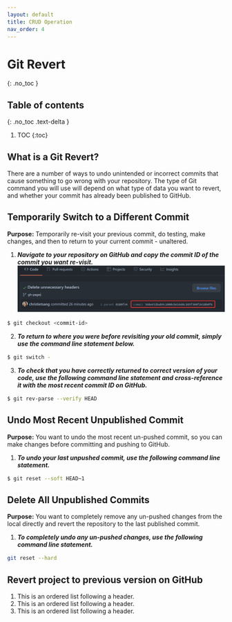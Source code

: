 ```yaml
---
layout: default
title: CRUD Operation
nav_order: 4
---
```


# Git Revert

{: .no_toc }

## Table of contents

{: .no_toc .text-delta }

1. TOC {:toc}

## What is a Git Revert?

There are a number of ways to undo unintended or incorrect commits that cause something to go wrong
with your repository. The type of Git command you will use will depend on what type of data you want
to revert, and whether your commit has already been published to GitHub.

## Temporarily Switch to a Different Commit

**Purpose:** Temporarily re-visit your previous commit, do testing, make changes, and then to return
to your current commit - unaltered.

1. ***Navigate to your repository on GitHub and copy the commit ID of the commit you want
   re-visit.***
![revert1.png](revert1.png)
```bash
$ git checkout <commit-id>
```





2. ***To return to where you were before revisiting your old commit, simply use the command line
   statement below.***

```bash
$ git switch -
```

3. ***To check that you have correctly returned to correct version of your code, use the following
   command line statement and cross-reference it with the most recent commit ID on GitHub.***

```bash
$ git rev-parse --verify HEAD
```

## Undo Most Recent Unpublished Commit

**Purpose:** You want to undo the most recent un-pushed commit, so you can make changes before 
committing and pushing to GitHub.

1. ***To undo your last unpushed commit, use the following command line statement.***

```bash
$ git reset --soft HEAD~1
```

## Delete All Unpublished Commits
**Purpose:** You want to completely remove any un-pushed changes from the local directly and 
revert the repository to the last published commit.

1. ***To completely undo any un-pushed changes, use the following command line statement.***

```bash
git reset --hard
```


## Revert project to previous version on GitHub

1. This is an ordered list following a header.
2. This is an ordered list following a header.
3. This is an ordered list following a header.



